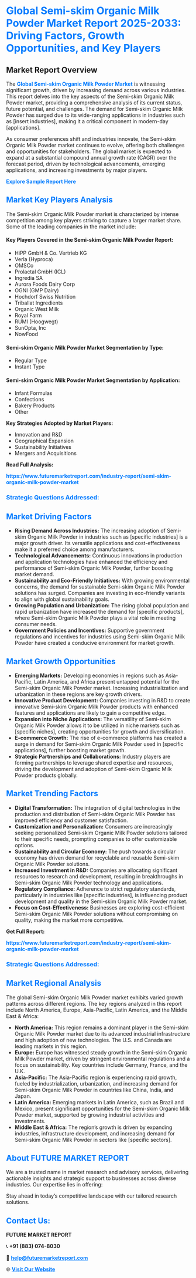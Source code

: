 <h1 style="color: #007BFF;">Global Semi-skim Organic Milk Powder Market Report 2025-2033: Driving Factors, Growth Opportunities, and Key Players</h1>

<section id="overview">
<h2>Market Report Overview</h2>
<p>The <a href="https://www.futuremarketreport.com/industry-report/semi-skim-organic-milk-powder-market" style="color: #007BFF; text-decoration: none;"><strong>Global Semi-skim Organic Milk Powder Market</strong></a> is witnessing significant growth, driven by increasing demand across various industries. This report delves into the key aspects of the Semi-skim Organic Milk Powder market, providing a comprehensive analysis of its current status, future potential, and challenges. The demand for Semi-skim Organic Milk Powder has surged due to its wide-ranging applications in industries such as [insert industries], making it a critical component in modern-day [applications].</p>
<p>As consumer preferences shift and industries innovate, the Semi-skim Organic Milk Powder market continues to evolve, offering both challenges and opportunities for stakeholders. The global market is expected to expand at a substantial compound annual growth rate (CAGR) over the forecast period, driven by technological advancements, emerging applications, and increasing investments by major players.</p>
</section>

<section id="overview">
<p><a href="https://www.futuremarketreport.com/request-sample/reportId=105593" style="color: #007BFF; text-decoration: none;"><strong>Explore Sample Report Here</strong></a></p>
</section>

<section id="key-players">
<h2 style="color: #007BFF;">Market Key Players Analysis</h2>
<p>The Semi-skim Organic Milk Powder market is characterized by intense competition among key players striving to capture a larger market share. Some of the leading companies in the market include:</p>
<h4>Key Players Covered in the Semi-skim Organic Milk Powder Report:</h4>
<ul><li>HiPP GmbH &amp; Co. Vertrieb KG</li><li>Verla (Hyproca)</li><li>OMSCo</li><li>Prolactal GmbH (ICL)</li><li>Ingredia SA</li><li>Aurora Foods Dairy Corp</li><li>OGNI (GMP Dairy)</li><li>Hochdorf Swiss Nutrition</li><li>Triballat Ingredients</li><li>Organic West Milk</li><li>Royal Farm</li><li>RUMI (Hoogwegt)</li><li>SunOpta, Inc</li><li>NowFood</li></ul>
<h4>Semi-skim Organic Milk Powder Market Segmentation by Type:</h4>
<ul><li>Regular Type</li><li>Instant Type</li></ul>

<h4>Semi-skim Organic Milk Powder Market Segmentation by Application:</h4>
<ul><li>Infant Formulas</li><li>Confections</li><li>Bakery Products</li><li>Other</li></ul>
<p><strong>Key Strategies Adopted by Market Players:</strong></p>
<ul>
<li>Innovation and R&D</li>
<li>Geographical Expansion</li>
<li>Sustainability Initiatives</li>
<li>Mergers and Acquisitions</li>
</ul>
</section>

<section>
<p><strong>Read Full Analysis: </strong></p><a href="https://www.futuremarketreport.com/industry-report/semi-skim-organic-milk-powder-market" style="color: #007BFF; text-decoration: none;"><strong>https://www.futuremarketreport.com/industry-report/semi-skim-organic-milk-powder-market</strong></a>
<h3 style="color: #007BFF;">Strategic Questions Addressed:</h3>
</section>

<section id="driving-factors">
<h2 style="color: #007BFF;">Market Driving Factors</h2>
<ul>
<li><strong>Rising Demand Across Industries:</strong> The increasing adoption of Semi-skim Organic Milk Powder in industries such as [specific industries] is a major growth driver. Its versatile applications and cost-effectiveness make it a preferred choice among manufacturers.</li>
<li><strong>Technological Advancements:</strong> Continuous innovations in production and application technologies have enhanced the efficiency and performance of Semi-skim Organic Milk Powder, further boosting market demand.</li>
<li><strong>Sustainability and Eco-Friendly Initiatives:</strong> With growing environmental concerns, the demand for sustainable Semi-skim Organic Milk Powder solutions has surged. Companies are investing in eco-friendly variants to align with global sustainability goals.</li>
<li><strong>Growing Population and Urbanization:</strong> The rising global population and rapid urbanization have increased the demand for [specific products], where Semi-skim Organic Milk Powder plays a vital role in meeting consumer needs.</li>
<li><strong>Government Policies and Incentives:</strong> Supportive government regulations and incentives for industries using Semi-skim Organic Milk Powder have created a conducive environment for market growth.</li>
</ul>
</section>

<section id="growth-opportunities">
<h2 style="color: #007BFF;">Market Growth Opportunities</h2>
<ul>
<li><strong>Emerging Markets:</strong> Developing economies in regions such as Asia-Pacific, Latin America, and Africa present untapped potential for the Semi-skim Organic Milk Powder market. Increasing industrialization and urbanization in these regions are key growth drivers.</li>
<li><strong>Innovative Product Development:</strong> Companies investing in R&D to create innovative Semi-skim Organic Milk Powder products with enhanced features and applications are likely to gain a competitive edge.</li>
<li><strong>Expansion into Niche Applications:</strong> The versatility of Semi-skim Organic Milk Powder allows it to be utilized in niche markets such as [specific niches], creating opportunities for growth and diversification.</li>
<li><strong>E-commerce Growth:</strong> The rise of e-commerce platforms has created a surge in demand for Semi-skim Organic Milk Powder used in [specific applications], further boosting market growth.</li>
<li><strong>Strategic Partnerships and Collaborations:</strong> Industry players are forming partnerships to leverage shared expertise and resources, driving the development and adoption of Semi-skim Organic Milk Powder products globally.</li>
</ul>
</section>

<section id="trending-factors">
<h2 style="color: #007BFF;">Market Trending Factors</h2>
<ul>
<li><strong>Digital Transformation:</strong> The integration of digital technologies in the production and distribution of Semi-skim Organic Milk Powder has improved efficiency and customer satisfaction.</li>
<li><strong>Customization and Personalization:</strong> Consumers are increasingly seeking personalized Semi-skim Organic Milk Powder solutions tailored to their specific needs, prompting companies to offer customizable options.</li>
<li><strong>Sustainability and Circular Economy:</strong> The push towards a circular economy has driven demand for recyclable and reusable Semi-skim Organic Milk Powder solutions.</li>
<li><strong>Increased Investment in R&D:</strong> Companies are allocating significant resources to research and development, resulting in breakthroughs in Semi-skim Organic Milk Powder technology and applications.</li>
<li><strong>Regulatory Compliance:</strong> Adherence to strict regulatory standards, particularly in industries like [specific industries], is influencing product development and quality in the Semi-skim Organic Milk Powder market.</li>
<li><strong>Focus on Cost-Effectiveness:</strong> Businesses are exploring cost-efficient Semi-skim Organic Milk Powder solutions without compromising on quality, making the market more competitive.</li>
</ul>
</section>

<section>
<p><strong>Get Full Report: </strong></p><a href="https://www.futuremarketreport.com/industry-report/semi-skim-organic-milk-powder-market" style="color: #007BFF; text-decoration: none;"><strong>https://www.futuremarketreport.com/industry-report/semi-skim-organic-milk-powder-market</strong></a>
<h3 style="color: #007BFF;">Strategic Questions Addressed:</h3>
</section>


<section id="regional-analysis">
<h2 style="color: #007BFF;">Market Regional Analysis</h2>
<p>The global Semi-skim Organic Milk Powder market exhibits varied growth patterns across different regions. The key regions analyzed in this report include North America, Europe, Asia-Pacific, Latin America, and the Middle East & Africa:</p>
<ul>
<li><strong>North America:</strong> This region remains a dominant player in the Semi-skim Organic Milk Powder market due to its advanced industrial infrastructure and high adoption of new technologies. The U.S. and Canada are leading markets in this region.</li>
<li><strong>Europe:</strong> Europe has witnessed steady growth in the Semi-skim Organic Milk Powder market, driven by stringent environmental regulations and a focus on sustainability. Key countries include Germany, France, and the U.K.</li>
<li><strong>Asia-Pacific:</strong> The Asia-Pacific region is experiencing rapid growth, fueled by industrialization, urbanization, and increasing demand for Semi-skim Organic Milk Powder in countries like China, India, and Japan.</li>
<li><strong>Latin America:</strong> Emerging markets in Latin America, such as Brazil and Mexico, present significant opportunities for the Semi-skim Organic Milk Powder market, supported by growing industrial activities and investments.</li>
<li><strong>Middle East & Africa:</strong> The region’s growth is driven by expanding industries, infrastructure development, and increasing demand for Semi-skim Organic Milk Powder in sectors like [specific sectors].</li>
</ul>
</section>

<footer>
<h2 style="color: #007BFF;">About FUTURE MARKET REPORT</h2>
<p>We are a trusted name in market research and advisory services, delivering actionable insights and strategic support to businesses across diverse industries. Our expertise lies in offering:</p>

<p>Stay ahead in today’s competitive landscape with our tailored research solutions.</p>

<h2 style="color: #007BFF;">Contact Us:</h2>
<p><strong>FUTURE MARKET REPORT</strong></p>
<p>📞 <strong>+91 (883) 074-8030</strong></p>
<p>📧 <strong><a href="mailto:help@futuremarketreport.com" style="color: #007BFF;">help@futuremarketreport.com</a></strong></p>
<p>🌐 <strong><a href="https://www.futuremarketreport.com/" style="color: #007BFF;">Visit Our Website</a></strong></p>
</footer>